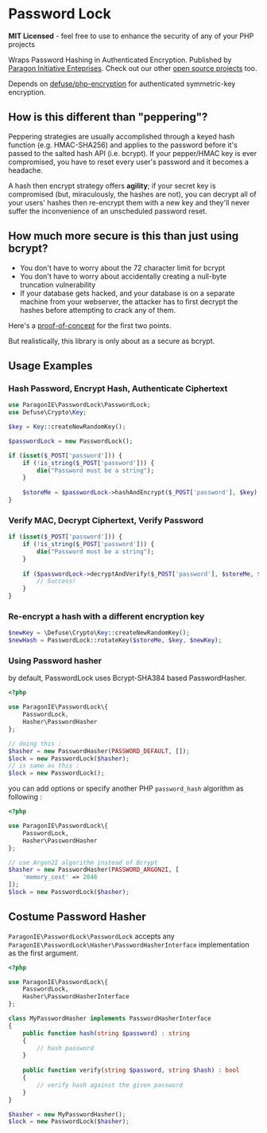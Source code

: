 # Password Lock

**MIT Licensed** - feel free to use to enhance the security of any of your PHP projects

Wraps Password Hashing in Authenticated Encryption. Published by [Paragon Initiative Enteprises](https://paragonie.com). Check out our other [open source projects](https://paragonie.com/projects) too.

Depends on [defuse/php-encryption](https://github.com/defuse/php-encryption) for authenticated symmetric-key encryption.

## How is this different than "peppering"?

Peppering strategies are usually accomplished through a keyed hash function (e.g. HMAC-SHA256) and applies to the password before it's passed to the salted hash API (i.e. bcrypt). If your pepper/HMAC key is ever compromised, you have to reset every user's password and it becomes a headache.

A hash then encrypt strategy offers **agility**; if your secret key is compromised (but, miraculously, the hashes are not), you can decrypt all of your users' hashes then re-encrypt them with a new key and they'll never suffer the inconvenience of an unscheduled password reset.

## How much more secure is this than just using bcrypt?

* You don't have to worry about the 72 character limit for bcrypt
* You don't have to worry about accidentally creating a null-byte truncation vulnerability
* If your database gets hacked, and your database is on a separate machine from your webserver, the attacker has to first decrypt the hashes before attempting to crack any of them.

Here's a [proof-of-concept](http://3v4l.org/61VZq) for the first two points.

But realistically, this library is only about as a secure as bcrypt.

## Usage Examples

### Hash Password, Encrypt Hash, Authenticate Ciphertext

```php
use ParagonIE\PasswordLock\PasswordLock;
use Defuse\Crypto\Key;

$key = Key::createNewRandomKey();

$passwordLock = new PasswordLock();

if (isset($_POST['password'])) {
    if (!is_string($_POST['password'])) {
        die("Password must be a string");
    }
    
    $storeMe = $passwordLock->hashAndEncrypt($_POST['password'], $key);
}
```
 
### Verify MAC, Decrypt Ciphertext, Verify Password

```php
if (isset($_POST['password'])) {
    if (!is_string($_POST['password'])) {
        die("Password must be a string");
    }
    
    if ($passwordLock->decryptAndVerify($_POST['password'], $storeMe, $key)) {
        // Success!
    }
}
```

### Re-encrypt a hash with a different encryption key

```php
$newKey = \Defuse\Crypto\Key::createNewRandomKey();
$newHash = PasswordLock::rotateKey($storeMe, $key, $newKey);
```

### Using Password hasher

by default, PasswordLock uses Bcrypt-SHA384 based PasswordHasher.

```php
<?php

use ParagonIE\PasswordLock\{
    PasswordLock,
    Hasher\PasswordHasher
};

// doing this : 
$hasher = new PasswordHasher(PASSWORD_DEFAULT, []);
$lock = new PasswordLock($hasher);
// is same as this : 
$lock = new PasswordLock();
```

you can add options or specify another PHP `password_hash` algorithm as following :

```php
<?php

use ParagonIE\PasswordLock\{
    PasswordLock,
    Hasher\PasswordHasher
};

// use Argon2I algorithm instead of Bcrypt
$hasher = new PasswordHasher(PASSWORD_ARGON2I, [
    'memory_cost' => 2048
]);
$lock = new PasswordLock($hasher);
```

## Costume Password Hasher

`ParagonIE\PasswordLock\PasswordLock` accepts any `ParagonIE\PasswordLock\Hasher\PasswordHasherInterface` implementation as the first argument.

```php
<?php

use ParagonIE\PasswordLock\{
    PasswordLock,
    Hasher\PasswordHasherInterface
};

class MyPasswordHasher implements PasswordHasherInterface 
{
    public function hash(string $password) : string
    {
        // hash password
    }
    
    public function verify(string $password, string $hash) : bool
    {
        // verify hash against the given password
    }
}

$hasher = new MyPasswordHasher();
$lock = new PasswordLock($hasher);
```
